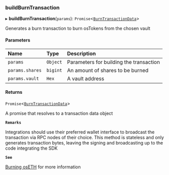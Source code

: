 ### buildBurnTransaction

▸ **buildBurnTransaction**(`params`): `Promise`\<[`BurnTransactionData`](../../../interfaces/BurnTransactionData.md)\>

Generates a burn transaction to burn osTokens from the chosen vault

#### Parameters

| Name | Type | Description |
| :------ | :------ | :------ |
| `params` | `Object` | Parameters for building the transaction |
| `params.shares` | `bigint` | An amount of shares to be burned |
| `params.vault` | `Hex` | A vault address |

#### Returns

`Promise`\<[`BurnTransactionData`](../../../interfaces/BurnTransactionData.md)\>

A promise that resolves to a transaction data object

**`Remarks`**

Integrations should use their preferred wallet interface to broadcast the transaction via RPC nodes of
their choice. This method is stateless and only generates transaction bytes, leaving the signing and broadcasting up to
the code integrating the SDK

**`See`**

[Burning osETH](https://chorus-one.gitbook.io/opus-pool-sdk-1.0/build-your-staking-dapp/6-burning-os-eth) for more information